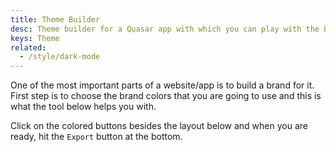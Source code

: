 ```yaml
---
title: Theme Builder
desc: Theme builder for a Quasar app with which you can play with the brand colors.
keys: Theme
related:
  - /style/dark-mode
---
```


One of the most important parts of a website/app is to build a brand for it. First step is to choose the brand colors that you are going to use and this is what the tool below helps you with.

Click on the colored buttons besides the layout below and when you are ready, hit the `Export` button at the bottom.

<script doc>
import ThemePicker from './ThemePicker.vue'
</script>

<ThemePicker class="q-py-lg" />
